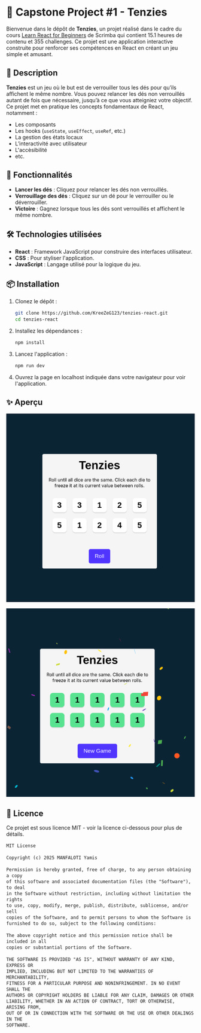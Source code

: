 # 🎲 Capstone Project #1 - Tenzies

Bienvenue dans le dépôt de **Tenzies**, un projet réalisé dans le cadre du cours [Learn React for Beginners](https://scrimba.com/learn-react-c0e) de Scrimba qui contient 15.1 heures de contenu et 355 challenges. Ce projet est une application interactive construite pour renforcer ses compétences en React en créant un jeu simple et amusant.

## 📜 Description

**Tenzies** est un jeu où le but est de verrouiller tous les dés pour qu’ils affichent le même nombre. Vous pouvez relancer les dés non verrouillés autant de fois que nécessaire, jusqu’à ce que vous atteigniez votre objectif. Ce projet met en pratique les concepts fondamentaux de React, notamment :
- Les composants
- Les hooks (`useState`, `useEffect`, `useRef`, etc.)
- La gestion des états locaux
- L’interactivité avec utilisateur
- L'accèsibilité
- etc.

## 🚀 Fonctionnalités

- **Lancer les dés** : Cliquez pour relancer les dés non verrouillés.
- **Verrouillage des dés** : Cliquez sur un dé pour le verrouiller ou le déverrouiller.
- **Victoire** : Gagnez lorsque tous les dés sont verrouillés et affichent le même nombre.

## 🛠️ Technologies utilisées

- **React** : Framework JavaScript pour construire des interfaces utilisateur.
- **CSS** : Pour styliser l'application.
- **JavaScript** : Langage utilisé pour la logique du jeu.

## 📦 Installation

1. Clonez le dépôt :
   ```bash
   git clone https://github.com/KreeZeG123/tenzies-react.git
   cd tenzies-react
   ```

2. Installez les dépendances :
   ```bash
   npm install
   ```

3. Lancez l'application :
   ```bash
   npm run dev
   ```

4. Ouvrez la page en localhost indiquée dans votre navigateur pour voir l'application.

## ✨ Aperçu

![Aperçu de Tenzies nouvelle partie](tenzies-new-game.png)

![Aperçu de Tenzies victoire](tenzies-victory.png)

## 📄 Licence

Ce projet est sous licence MIT - voir la licence ci-dessous pour plus de détails.

```
MIT License

Copyright (c) 2025 MANFALOTI Yamis

Permission is hereby granted, free of charge, to any person obtaining a copy
of this software and associated documentation files (the "Software"), to deal
in the Software without restriction, including without limitation the rights
to use, copy, modify, merge, publish, distribute, sublicense, and/or sell
copies of the Software, and to permit persons to whom the Software is
furnished to do so, subject to the following conditions:

The above copyright notice and this permission notice shall be included in all
copies or substantial portions of the Software.

THE SOFTWARE IS PROVIDED "AS IS", WITHOUT WARRANTY OF ANY KIND, EXPRESS OR
IMPLIED, INCLUDING BUT NOT LIMITED TO THE WARRANTIES OF MERCHANTABILITY,
FITNESS FOR A PARTICULAR PURPOSE AND NONINFRINGEMENT. IN NO EVENT SHALL THE
AUTHORS OR COPYRIGHT HOLDERS BE LIABLE FOR ANY CLAIM, DAMAGES OR OTHER
LIABILITY, WHETHER IN AN ACTION OF CONTRACT, TORT OR OTHERWISE, ARISING FROM,
OUT OF OR IN CONNECTION WITH THE SOFTWARE OR THE USE OR OTHER DEALINGS IN THE
SOFTWARE.
```
